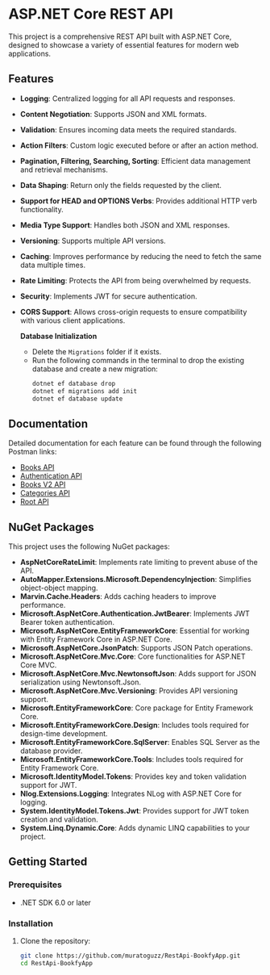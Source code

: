 # ASP.NET Core REST API

This project is a comprehensive REST API built with ASP.NET Core, designed to showcase a variety of essential features for modern web applications.

## Features

- **Logging**: Centralized logging for all API requests and responses.
- **Content Negotiation**: Supports JSON and XML formats.
- **Validation**: Ensures incoming data meets the required standards.
- **Action Filters**: Custom logic executed before or after an action method.
- **Pagination, Filtering, Searching, Sorting**: Efficient data management and retrieval mechanisms.
- **Data Shaping**: Return only the fields requested by the client.
- **Support for HEAD and OPTIONS Verbs**: Provides additional HTTP verb functionality.
- **Media Type Support**: Handles both JSON and XML responses.
- **Versioning**: Supports multiple API versions.
- **Caching**: Improves performance by reducing the need to fetch the same data multiple times.
- **Rate Limiting**: Protects the API from being overwhelmed by requests.
- **Security**: Implements JWT for secure authentication.
- **CORS Support**: Allows cross-origin requests to ensure compatibility with various client applications.

  **Database Initialization**

   - Delete the `Migrations` folder if it exists.
   - Run the following commands in the terminal to drop the existing database and create a new migration:
     ```bash
     dotnet ef database drop
     dotnet ef migrations add init
     dotnet ef database update
     ```

## Documentation

Detailed documentation for each feature can be found through the following Postman links:

- [Books API](https://documenter.getpostman.com/view/36013169/2sA3dxEsAo#8c40889e-d9db-4309-acfb-f3afd35488e4)
- [Authentication API](https://documenter.getpostman.com/view/36013169/2sA3dxEsAp)
- [Books V2 API](https://documenter.getpostman.com/view/36013169/2sA3dxEsF6)
- [Categories API](https://documenter.getpostman.com/view/36013169/2sA3dxEsF7)
- [Root API](https://documenter.getpostman.com/view/36013169/2sA3dxEsF8)

## NuGet Packages

This project uses the following NuGet packages:

- **AspNetCoreRateLimit**: Implements rate limiting to prevent abuse of the API.
- **AutoMapper.Extensions.Microsoft.DependencyInjection**: Simplifies object-object mapping.
- **Marvin.Cache.Headers**: Adds caching headers to improve performance.
- **Microsoft.AspNetCore.Authentication.JwtBearer**: Implements JWT Bearer token authentication.
- **Microsoft.AspNetCore.EntityFrameworkCore**: Essential for working with Entity Framework Core in ASP.NET Core.
- **Microsoft.AspNetCore.JsonPatch**: Supports JSON Patch operations.
- **Microsoft.AspNetCore.Mvc.Core**: Core functionalities for ASP.NET Core MVC.
- **Microsoft.AspNetCore.Mvc.NewtonsoftJson**: Adds support for JSON serialization using Newtonsoft.Json.
- **Microsoft.AspNetCore.Mvc.Versioning**: Provides API versioning support.
- **Microsoft.EntityFrameworkCore**: Core package for Entity Framework Core.
- **Microsoft.EntityFrameworkCore.Design**: Includes tools required for design-time development.
- **Microsoft.EntityFrameworkCore.SqlServer**: Enables SQL Server as the database provider.
- **Microsoft.EntityFrameworkCore.Tools**: Includes tools required for Entity Framework Core.
- **Microsoft.IdentityModel.Tokens**: Provides key and token validation support for JWT.
- **Nlog.Extensions.Logging**: Integrates NLog with ASP.NET Core for logging.
- **System.IdentityModel.Tokens.Jwt**: Provides support for JWT token creation and validation.
- **System.Linq.Dynamic.Core**: Adds dynamic LINQ capabilities to your project.

## Getting Started

### Prerequisites

- .NET SDK 6.0 or later

### Installation

1. Clone the repository:
   ```bash
   git clone https://github.com/muratoguzz/RestApi-BookfyApp.git
   cd RestApi-BookfyApp
